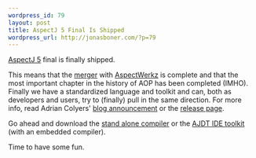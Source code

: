 ```yaml
--- 
wordpress_id: 79
layout: post
title: AspectJ 5 Final Is Shipped
wordpress_url: http://jonasboner.com/?p=79
---
```

<a href="http://eclipse.org/aspectj/">AspectJ 5</a> final is finally shipped.

This means that the <a href="http://eclipse.org/aspectj/aj5announce.html">merger</a> with <a href="http://aspectwerkz.codehaus.org/">AspectWerkz</a> is complete and that the most important chapter in the history of AOP has been completed (IMHO). Finally we have a standardized language and toolkit and can, both as developers and users, try to (finally) pull in the same direction. For more info, read Adrian Colyers' <a href="http://www.aspectprogrammer.org/blogs/adrian/2005/12/aspectj_150_is.html">blog announcement</a> or the <a href="http://www.eclipse.org/aspectj/doc/released/README-150.html">release page</a>.

Go ahead and download the <a href="http://www.eclipse.org/aspectj/downloads.php">stand alone compiler</a> or the <a href="http://www.eclipse.org/ajdt/downloads/">AJDT IDE toolkit</a> (with an embedded compiler).

Time to have some fun.
